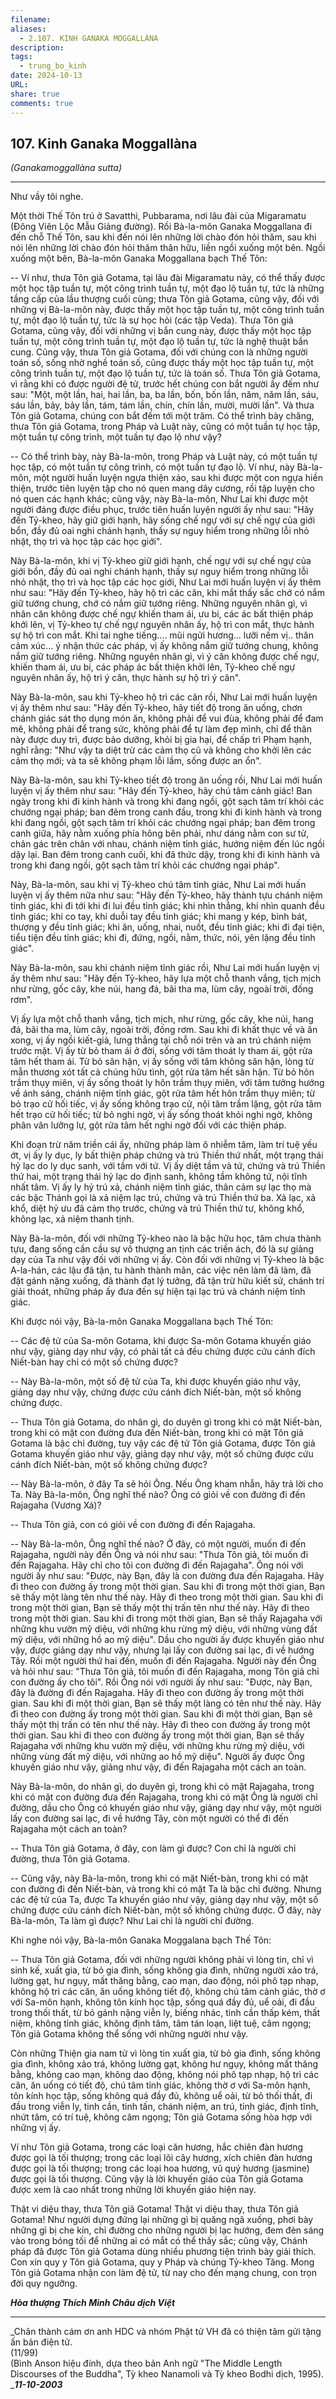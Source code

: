```yaml
---
filename: 
aliases:
  - 2.107. KINH GANAKA MOGGALLÀNA
description: 
tags:
  - trung_bo_kinh
date: 2024-10-13
URL: 
share: true
comments: true
---
```

## 107. Kinh Ganaka Moggallàna  
_(Ganakamoggallàna sutta)_

---

Như vầy tôi nghe.

Một thời Thế Tôn trú ở Savatthi, Pubbarama, nơi lâu đài của Migaramatu (Ðông Viên Lộc Mẫu Giảng đường). Rồi Bà-la-môn Ganaka Moggallana đi đến chỗ Thế Tôn, sau khi đến nói lên những lời chào đón hỏi thăm, sau khi nói lên những lời chào đón hỏi thăm thân hữu, liền ngồi xuống một bên. Ngồi xuống một bên, Bà-la-môn Ganaka Moggallana bạch Thế Tôn:

-- Ví như, thưa Tôn giả Gotama, tại lâu đài Migaramatu này, có thể thấy được một học tập tuần tự, một công trình tuần tự, một đạo lộ tuần tự, tức là những tầng cấp của lầu thượng cuối cùng; thưa Tôn giả Gotama, cũng vậy, đối với những vị Bà-la-môn này, được thấy một học tập tuần tự, một công trình tuần tự, một đạo lộ tuần tự, tức là sự học hỏi (các tập Veda). Thưa Tôn giả Gotama, cũng vậy, đối với những vị bắn cung này, được thấy một học tập tuần tự, một công trình tuần tự, một đạo lộ tuần tự, tức là nghệ thuật bắn cung. Cũng vậy, thưa Tôn giả Gotama, đối với chúng con là những người toán số, sống nhờ nghề toán số, cũng được thấy một học tập tuần tự, một công trình tuần tự, một đạo lộ tuần tự, tức là toán số. Thưa Tôn giả Gotama, vì rằng khi có được người đệ tử, trước hết chúng con bắt người ấy đếm như sau: "Một, một lần, hai, hai lần, ba, ba lần, bốn, bốn lần, năm, năm lần, sáu, sáu lần, bảy, bảy lần, tám, tám lần, chín, chín lần, mười, mười lần". Và thưa Tôn giả Gotama, chúng con bắt đếm tới một trăm. Có thể trình bày chăng, thưa Tôn giả Gotama, trong Pháp và Luật này, cũng có một tuần tự học tập, một tuần tự công trình, một tuần tự đạo lộ như vậy?

-- Có thể trình bày, này Bà-la-môn, trong Pháp và Luật này, có một tuần tự học tập, có một tuần tự công trình, có một tuần tự đạo lộ. Ví như, này Bà-la-môn, một người huấn luyện ngựa thiện xảo, sau khi được một con ngựa hiền thiện, trước tiên luyện tập cho nó quen mang dây cương, rồi tập luyện cho nó quen các hạnh khác; cũng vậy, này Bà-la-môn, Như Lai khi được một người đáng được điều phục, trước tiên huấn luyện người ấy như sau: "Hãy đến Tỷ-kheo, hãy giữ giới hạnh, hãy sống chế ngự với sự chế ngự của giới bổn, đầy đủ oai nghi chánh hạnh, thấy sự nguy hiểm trong những lỗi nhỏ nhặt, thọ trì và học tập các học giới".

Này Bà-la-môn, khi vị Tỷ-kheo giữ giới hạnh, chế ngự với sự chế ngự của giới bổn, đầy đủ oai nghi chánh hạnh, thấy sự nguy hiểm trong những lỗi nhỏ nhặt, thọ trì và học tập các học giới, Như Lai mới huấn luyện vị ấy thêm như sau: "Hãy đến Tỷ-kheo, hãy hộ trì các căn, khi mắt thấy sắc chớ có nắm giữ tướng chung, chớ có nắm giữ tướng riêng. Những nguyên nhân gì, vì nhãn căn không được chế ngự khiến tham ái, ưu bi, các ác bất thiện pháp khởi lên, vị Tỷ-kheo tự chế ngự nguyên nhân ấy, hộ trì con mắt, thực hành sự hộ trì con mắt. Khi tai nghe tiếng.... mũi ngửi hương... lưỡi nếm vị.. thân cảm xúc... ý nhận thức các pháp, vị ấy không nắm giữ tướng chung, không nắm giữ tướng riêng. Những nguyên nhân gì, vì ý căn không được chế ngự, khiến tham ái, ưu bi, các pháp ác bất thiện khởi lên, Tỷ-kheo chế ngự nguyên nhân ấy, hộ trì ý căn, thực hành sự hộ trì ý căn".

Này Bà-la-môn, sau khi Tỷ-kheo hộ trì các căn rồi, Như Lai mới huấn luyện vị ấy thêm như sau: "Hãy đến Tỷ-kheo, hãy tiết độ trong ăn uống, chơn chánh giác sát thọ dụng món ăn, không phải để vui đùa, không phải để đam mê, không phải để trang sức, không phải để tự làm đẹp mình, chỉ để thân này được duy trì, được bảo dưỡng, khỏi bị gia hại, để chấp trì Phạm hạnh, nghĩ rằng: "Như vậy ta diệt trừ các cảm thọ cũ và không cho khởi lên các cảm thọ mới; và ta sẽ không phạm lỗi lầm, sống được an ổn".

Này Bà-la-môn, sau khi Tỷ-kheo tiết độ trong ăn uống rồi, Như Lai mới huấn luyện vị ấy thêm như sau: "Hãy đến Tỷ-kheo, hãy chú tâm cảnh giác! Ban ngày trong khi đi kinh hành và trong khi đang ngồi, gột sạch tâm trí khỏi các chướng ngại pháp; ban đêm trong canh đầu, trong khi đi kinh hành và trong khi đang ngồi, gột sạch tâm trí khỏi các chướng ngại pháp; ban đêm trong canh giữa, hãy nằm xuống phía hông bên phải, như dáng nằm con sư tử, chân gác trên chân với nhau, chánh niệm tỉnh giác, hướng niệm đến lúc ngồi dậy lại. Ban đêm trong canh cuối, khi đã thức dậy, trong khi đi kinh hành và trong khi đang ngồi, gột sạch tâm trí khỏi các chướng ngại pháp".

Này, Bà-la-môn, sau khi vị Tỷ-kheo chú tâm tỉnh giác, Như Lai mới huấn luyện vị ấy thêm nữa như sau: "Hãy đến Tỷ-kheo, hãy thành tựu chánh niệm tỉnh giác, khi đi tới khi đi lui đều tỉnh giác; khi nhìn thẳng, khi nhìn quanh đều tỉnh giác; khi co tay, khi duỗi tay đều tỉnh giác; khi mang y kép, bình bát, thượng y đều tỉnh giác; khi ăn, uống, nhai, nuốt, đều tỉnh giác; khi đi đại tiện, tiểu tiện đều tỉnh giác; khi đi, đứng, ngồi, nằm, thức, nói, yên lặng đều tỉnh giác".

Này Bà-la-môn, sau khi chánh niệm tỉnh giác rồi, Như Lai mới huấn luyện vị ấy thêm như sau: "Hãy đến Tỷ-kheo, hãy lựa một chỗ thanh vắng, tịch mịch như rừng, gốc cây, khe núi, hang đá, bãi tha ma, lùm cây, ngoài trời, đống rơm".

Vị ấy lựa một chỗ thanh vắng, tịch mịch, như rừng, gốc cây, khe núi, hang đá, bãi tha ma, lùm cây, ngoài trời, đống rơm. Sau khi đi khất thực về và ăn xong, vị ấy ngồi kiết-già, lưng thẳng tại chỗ nói trên và an trú chánh niệm trước mặt. Vị ấy từ bỏ tham ái ở đời, sống với tâm thoát ly tham ái, gột rửa tâm hết tham ái. Từ bỏ sân hận, vị ấy sống với tâm không sân hận, lòng từ mẫn thương xót tất cả chúng hữu tình, gột rửa tâm hết sân hận. Từ bỏ hôn trầm thụy miên, vị ấy sống thoát ly hôn trầm thụy miên, với tâm tưởng hướng về ánh sáng, chánh niệm tỉnh giác, gột rửa tâm hết hôn trầm thụy miên; từ bỏ trạo cử hối tiếc, vị ấy sống không trạo cử, nội tâm trầm lặng, gột rửa tâm hết trạo cử hối tiếc; từ bỏ nghi ngờ, vị ấy sống thoát khỏi nghi ngờ, không phân vân lưỡng lự, gột rửa tâm hết nghi ngờ đối với các thiện pháp.

Khi đoạn trừ năm triền cái ấy, những pháp làm ô nhiễm tâm, làm trí tuệ yếu ớt, vị ấy ly dục, ly bất thiện pháp chứng và trú Thiền thứ nhất, một trạng thái hỷ lạc do ly dục sanh, với tầm với tứ. Vị ấy diệt tầm và tứ, chứng và trú Thiền thứ hai, một trạng thái hỷ lạc do định sanh, không tầm không tứ, nội tĩnh nhất tâm. Vị ấy ly hỷ trú xả, chánh niệm tỉnh giác, thân cảm sự lạc thọ mà các bậc Thánh gọi là xả niệm lạc trú, chứng và trú Thiền thứ ba. Xả lạc, xả khổ, diệt hỷ ưu đã cảm thọ trước, chứng và trú Thiền thứ tư, không khổ, không lạc, xả niệm thanh tịnh.

Này Bà-la-môn, đối với những Tỷ-kheo nào là bậc hữu học, tâm chưa thành tựu, đang sống cần cầu sự vô thượng an tịnh các triền ách, đó là sự giảng dạy của Ta như vậy đối với những vị ấy. Còn đối với những vị Tỷ-kheo là bậc A-la-hán, các lậu đã tận, tu hành thành mãn, các việc nên làm đã làm, đã đặt gánh nặng xuống, đã thành đạt lý tưởng, đã tận trừ hữu kiết sử, chánh trí giải thoát, những pháp ấy đưa đến sự hiện tại lạc trú và chánh niệm tỉnh giác.

Khi được nói vậy, Bà-la-môn Ganaka Moggallana bạch Thế Tôn:

-- Các đệ tử của Sa-môn Gotama, khi được Sa-môn Gotama khuyến giáo như vậy, giảng dạy như vậy, có phải tất cả đều chứng được cứu cánh đích Niết-bàn hay chỉ có một số chứng được?

-- Này Bà-la-môn, một số đệ tử của Ta, khi được khuyến giáo như vậy, giảng dạy như vậy, chứng được cứu cánh đích Niết-bàn, một số không chứng được.

-- Thưa Tôn giả Gotama, do nhân gì, do duyên gì trong khi có mặt Niết-bàn, trong khi có mặt con đường đưa đến Niết-bàn, trong khi có mặt Tôn giả Gotama là bậc chỉ đường, tuy vậy các đệ tử Tôn giả Gotama, được Tôn giả Gotama khuyến giáo như vậy, giảng dạy như vậy, một số chứng được cứu cánh đích Niết-bàn, một số không chứng được?

-- Này Bà-la-môn, ở đây Ta sẽ hỏi Ông. Nếu Ông kham nhẫn, hãy trả lời cho Ta. Này Bà-la-môn, Ông nghĩ thế nào? Ông có giỏi về con đường đi đến Rajagaha (Vương Xá)?

-- Thưa Tôn giả, con có giỏi về con đường đi đến Rajagaha.

-- Này Bà-la-môn, Ông nghĩ thế nào? Ở đây, có một người, muốn đi đến Rajagaha, người này đến Ông và nói như sau: "Thưa Tôn giả, tôi muốn đi đến Rajagaha. Hãy chỉ cho tôi con đường đi đến Rajagaha". Ông nói với người ấy như sau: "Ðược, này Bạn, đây là con đường đưa đến Rajagaha. Hãy đi theo con đường ấy trong một thời gian. Sau khi đi trong một thời gian, Bạn sẽ thấy một làng tên như thế này. Hãy đi theo trong một thời gian. Sau khi đi trong một thời gian, Bạn sẽ thấy một thị trấn tên như thế này. Hãy đi theo trong một thời gian. Sau khi đi trong một thời gian, Bạn sẽ thấy Rajagaha với những khu vườn mỹ diệu, với những khu rừng mỹ diệu, với những vùng đất mỹ diệu, với những hồ ao mỹ diệu". Dầu cho người ấy được khuyến giáo như vậy, được giảng dạy như vậy, nhưng lại lấy con đường sai lạc, đi về hướng Tây. Rồi một người thứ hai đến, muốn đi đến Rajagaha. Người này đến Ông và hỏi như sau: "Thưa Tôn giả, tôi muốn đi đến Rajagaha, mong Tôn giả chỉ con đường ấy cho tôi". Rồi Ông nói với người ấy như sau: "Ðược, này Bạn, đây là đường đi đến Rajagaha. Hãy đi theo con đường ấy trong một thời gian. Sau khi đi một thời gian, Bạn sẽ thấy một làng có tên như thế này. Hãy đi theo con đường ấy trong một thời gian. Sau khi đi một thời gian, Bạn sẽ thấy một thị trấn có tên như thế này. Hãy đi theo con đường ấy trong một thời gian. Sau khi đi theo con đường ấy trong một thời gian, Bạn sẽ thấy Rajagaha với những khu vườn mỹ diệu, với những khu rừng mỹ diệu, với những vùng đất mỹ diệu, với những ao hồ mỹ diệu". Người ấy được Ông khuyến giáo như vậy, giảng như vậy, đi đến Rajagaha một cách an toàn.

Này Bà-la-môn, do nhân gì, do duyên gì, trong khi có mặt Rajagaha, trong khi có mặt con đường đưa đến Rajagaha, trong khi có mặt Ông là người chỉ đường, dầu cho Ông có khuyến giáo như vậy, giảng dạy như vậy, một người lấy con đường sai lạc, đi về hướng Tây, còn một người có thể đi đến Rajagaha một cách an toàn?

-- Thưa Tôn giả Gotama, ở đây, con làm gì được? Con chỉ là người chỉ đường, thưa Tôn giả Gotama.

-- Cũng vậy, này Bà-la-môn, trong khi có mặt Niết-bàn, trong khi có mặt con đường đi đến Niết-bàn, và trong khi có mặt Ta là bậc chỉ đường. Nhưng các đệ tử của Ta, được Ta khuyến giáo như vậy, giảng dạy như vậy, một số chứng được cứu cánh đích Niết-bàn, một số không chứng được. Ở đây, này Bà-la-môn, Ta làm gì được? Như Lai chỉ là người chỉ đường.

Khi nghe nói vậy, Bà-la-môn Ganaka Moggalana bạch Thế Tôn:

-- Thưa Tôn giả Gotama, đối với những người không phải vì lòng tin, chỉ vì sinh kế, xuất gia, từ bỏ gia đình, sống không gia đình, những người xảo trá, lường gạt, hư ngụy, mất thăng bằng, cao mạn, dao động, nói phô tạp nhạp, không hộ trì các căn, ăn uống không tiết độ, không chú tâm cảnh giác, thờ ơ với Sa-môn hạnh, không tôn kính học tập, sống quá đầy đủ, uể oải, đi đầu trong thối thất, từ bỏ gánh nặng viễn ly, biếng nhác, tinh cần thấp kém, thất niệm, không tỉnh giác, không định tâm, tâm tán loạn, liệt tuệ, câm ngọng; Tôn giả Gotama không thể sống với những người như vậy.

Còn những Thiện gia nam tử vì lòng tin xuất gia, từ bỏ gia đình, sống không gia đình, không xảo trá, không lường gạt, không hư ngụy, không mất thăng bằng, không cao mạn, không dao động, không nói phô tạp nhạp, hộ trì các căn, ăn uống có tiết độ, chú tâm tỉnh giác, không thờ ơ với Sa-môn hạnh, tôn kính học tập, sống không quá đầy đủ, không uể oải, từ bỏ thối thất, đi đầu trong viễn ly, tinh cần, tinh tấn, chánh niệm, an trú, tỉnh giác, định tĩnh, nhứt tâm, có trí tuệ, không câm ngọng; Tôn giả Gotama sống hòa hợp với những vị ấy.

Ví như Tôn giả Gotama, trong các loại căn hương, hắc chiên đàn hương được gọi là tối thượng; trong các loại lõi cây hương, xích chiên đàn hương được gọi là tối thượng; trong các loại hoa hương, vũ quý hương (jasmine) được gọi là tối thượng. Cũng vậy là lời khuyến giáo của Tôn giả Gotama được xem là cao nhất trong những lời khuyến giáo hiện nay.

Thật vi diệu thay, thưa Tôn giả Gotama! Thật vi diệu thay, thưa Tôn giả Gotama! Như người dựng đứng lại những gì bị quăng ngã xuống, phơi bày những gì bị che kín, chỉ đường cho những người bị lạc hướng, đem đèn sáng vào trong bóng tối để những ai có mắt có thể thấy sắc; cũng vậy, Chánh pháp đã được Tôn giả Gotama dùng nhiều phương tiện trình bày giải thích. Con xin quy y Tôn giả Gotama, quy y Pháp và chúng Tỷ-kheo Tăng. Mong Tôn giả Gotama nhận con làm đệ tử, từ nay cho đến mạng chung, con trọn đời quy ngưỡng.

**_Hòa thượng Thích Minh Châu dịch Việt_**

---

_Chân thành cám ơn anh HDC và nhóm Phật tử VH đã có thiện tâm gửi tặng ấn bản điện tử.  
(11/99)  
(Bình Anson hiệu đính, dựa theo bản Anh ngữ "The Middle Length Discourses of the Buddha", Tỳ kheo Nanamoli và Tỳ kheo Bodhi dịch, 1995).  
_**_11-10-2003_**